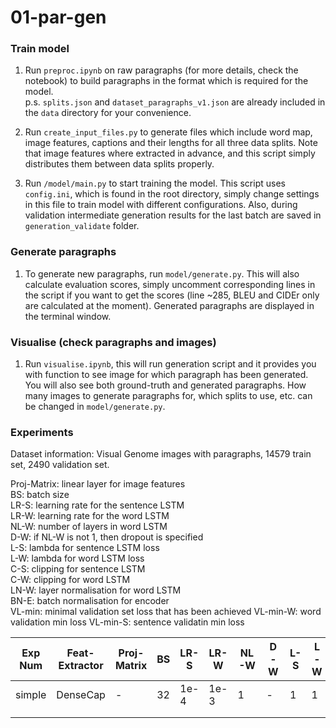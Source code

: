 # 01-par-gen

### Train model

1. Run `preproc.ipynb` on raw paragraphs (for more details, check the notebook) to build paragraphs in the format which is required for the model.\
  p.s. `splits.json` and `dataset_paragraphs_v1.json` are already included in the `data` directory for your convenience.

2. Run `create_input_files.py` to generate files which include word map, image features, captions and their lengths for all three data splits. Note that image features where extracted in advance, and this script simply distributes them between data splits properly.

3. Run `/model/main.py` to start training the model. This script uses `config.ini`, which is found in the root directory, simply change settings in this file to train model with different configurations. Also, during validation intermediate generation results for the last batch are saved in `generation_validate` folder.

### Generate paragraphs

1. To generate new paragraphs, run `model/generate.py`. This will also calculate evaluation scores, simply uncomment corresponding lines in the script if you want to get the scores (line ~285, BLEU and CIDEr only are calculated at the moment). Generated paragraphs are displayed in the terminal window.

### Visualise (check paragraphs and images)

1. Run `visualise.ipynb`, this will run generation script and it provides you with function to see image for which paragraph has been generated. You will also see both ground-truth and generated paragraphs. How many images to generate paragraphs for, which splits to use, etc. can be changed in `model/generate.py`.

### Experiments

Dataset information:
Visual Genome images with paragraphs, 14579 train set, 2490 validation set.

Proj-Matrix: linear layer for image features\
BS: batch size\
LR-S: learning rate for the sentence LSTM\
LR-W: learning rate for the word LSTM\
NL-W: number of layers in word LSTM\
D-W: if NL-W is not 1, then dropout is specified\
L-S: lambda for sentence LSTM loss\
L-W: lambda for word LSTM loss\
C-S: clipping for sentence LSTM\
C-W: clipping for word LSTM\
LN-W: layer normalisation for word LSTM\
BN-E: batch normalisation for encoder\
VL-min: minimal validation set loss that has been achieved
VL-min-W: word validation min loss
VL-min-S: sentence validatin min loss

| Exp Num | Feat-Extractor | Proj-Matrix | BS | LR-S | LR-W | NL-W | D-W | L-S | L-W | C-S | C-W | LN-W | BN-E | VL-min | VL-min-W | VL-min-S |
|---|----------------|---------|----|------|------|------|-----|-----|-----|-----|-----|------|------|------|------|------|
|  simple |       DenseCap         |     -    |  32  |   1e-4   |   1e-3   |   1   |  -   |  1   |  1   |  -   |  -  |  -  |  -    |   11.01   |   7.78   |   2.77   |
|   |                |         |    |      |      |      |     |     |     |     |     |      |      |      |
|   |                |         |    |      |      |      |     |     |     |     |     |      |      |      |
